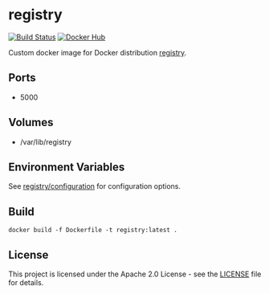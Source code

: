 # registry

[![Build Status](https://drone.owncloud.com/api/badges/owncloud-ops/registry/status.svg)](https://drone.owncloud.com/owncloud-ops/registry/)
[![Docker Hub](https://img.shields.io/badge/docker-latest-blue.svg?logo=docker&logoColor=white)](https://hub.docker.com/r/owncloudops/registry)

Custom docker image for Docker distribution [registry](https://github.com/distribution/distribution).

## Ports

- 5000

## Volumes

- /var/lib/registry

## Environment Variables

See [registry/configuration](https://docs.docker.com/registry/configuration/#override-specific-configuration-options) for configuration options.

## Build

```Shell
docker build -f Dockerfile -t registry:latest .
```

## License

This project is licensed under the Apache 2.0 License - see the [LICENSE](https://github.com/owncloud-ops/registry/blob/master/LICENSE) file for details.
